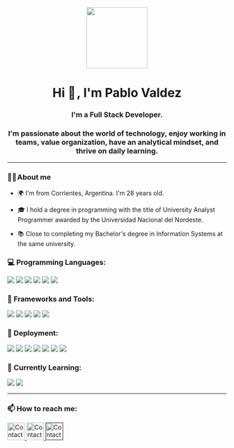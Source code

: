 <div class="header" align="center">
    <img src="https://media.giphy.com/media/bGgsc5mWoryfgKBx1u/giphy.gif" width="140">
    <h1 align="center">Hi 👋 , I'm Pablo Valdez</h1>
    <h3 align="center">I'm a Full Stack Developer.</h3>
    <h3 align="center">I'm passionate about the world of technology, enjoy working in teams, value organization, have an analytical mindset, and thrive on daily learning.</h3>
</div>

---

### 👨‍💻 About me

- 🌍 I'm from Corrientes, Argentina. I'm 28 years old.

- 🎓 I hold a degree in programming with the title of University Analyst Programmer awarded by the Universidad Nacional del Nordeste.

- 📚 Close to completing my Bachelor's degree in Information Systems at the same university.

<h3 align="left">💻 Programming Languages:</h3>
<p align="left">
  <img src="https://img.shields.io/badge/TypeScript-007ACC?style=flat-square&logo=typescript&logoColor=white">
  <img src="https://img.shields.io/badge/JavaScript-F7DF1E?style=flat-square&logo=javascript&logoColor=black">
  <img src="https://img.shields.io/badge/HTML5-E34F26?style=flat-square&logo=html5&logoColor=white">
  <img src="https://img.shields.io/badge/CSS3-1572B6?style=flat-square&logo=css3&logoColor=white">
  <img src="https://img.shields.io/badge/C-A8B9CC?style=flat-square&logo=c&logoColor=black">
  <img src="https://img.shields.io/badge/C++-00599C?style=flat-square&logo=c%2B%2B&logoColor=white">
</p>

<h3 align="left">🧰 Frameworks and Tools:</h3>
<p align="left">
  <img src="https://img.shields.io/badge/.NET-512BD4?style=flat-square&logo=.net&logoColor=white">
  <img src="https://img.shields.io/badge/Bootstrap-563D7C?style=flat-square&logo=bootstrap&logoColor=white">
  <img src="https://img.shields.io/badge/SQL-00758F?style=flat-square&logo=sql&logoColor=white">
  <img src="https://img.shields.io/badge/DBeaver-2C8EBB?style=flat-square&logo=dbeaver&logoColor=white">
  <img src="https://img.shields.io/badge/GitHub-181717?style=flat-square&logo=github&logoColor=white">
</p>

<h3 align="left">🚀 Deployment:</h3>
<p align="left">
  <img src="https://img.shields.io/badge/Ubuntu%20Server-E95420?style=flat-square&logo=ubuntu&logoColor=white">
  <img src="https://img.shields.io/badge/Red%20Hat-EE0000?style=flat-square&logo=red-hat&logoColor=white">
  <img src="https://img.shields.io/badge/Debian-A81D33?style=flat-square&logo=debian&logoColor=white">
  <img src="https://img.shields.io/badge/Windows%20Server-0078D6?style=flat-square&logo=microsoft&logoColor=white">
  <img src="https://img.shields.io/badge/VMware%20vSphere-607078?style=flat-square&logo=vmware&logoColor=white">
  <img src="https://img.shields.io/badge/SSH-4EAA25?style=flat-square&logo=ssh&logoColor=white">
  <img src="https://img.shields.io/badge/cPanel-FF6C2C?style=flat-square&logo=cpanel&logoColor=white">
</p>

<h3 align="left">🌱 Currently Learning:</h3>
<p align="left">
  <img src="https://img.shields.io/badge/Java-007396?style=flat-square&logo=java&logoColor=white">
  <img src="https://img.shields.io/badge/Python-3776AB?style=flat-square&logo=python&logoColor=white">
</p>

---

<h3 align="left">📫 How to reach me:</h3>
<a href="mailto:pablovaldez0301@gmail.com" target="_blank">
  <img src="https://upload.wikimedia.org/wikipedia/commons/4/4e/Gmail_Icon.png](https://upload.wikimedia.org/wikipedia/commons/c/ce/Android_Email_8.1_Icon.png" alt="Contact me" height="40" width="40">
</a>
<a href="https://mail.google.com/mail/u/0/?tab=rm&ogbl#inbox?compose=GTvVlcSHxThllBdXNDzBDcpcVZPRHllFxLwjHskpvGBsmlmrQpblCQXzQJQgLcFrGTCPMnkJjbCQf">
    <img src="https://upload.wikimedia.org/wikipedia/commons/4/4e/Gmail_Icon.png" alt="Contact me with Gmail" width="40" height="40">
</a> 
<a href="">
    <img src="https://upload.wikimedia.org/wikipedia/commons/thumb/8/81/LinkedIn_icon.svg/1024px-LinkedIn_icon.svg.png" alt="Contact me in LinkedIn" width="40" height="40">
</a> 



